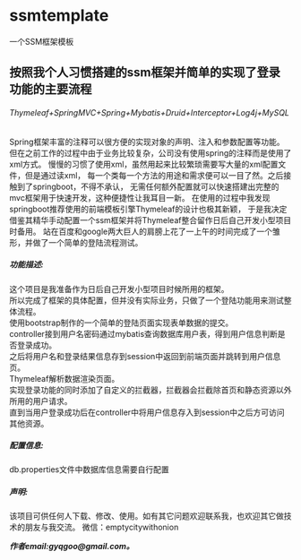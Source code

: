 # ssmtemplate
一个SSM框架模板

<h2>按照我个人习惯搭建的ssm框架并简单的实现了登录功能的主要流程</h2>
<h6>Thymeleaf+SpringMVC+Spring+Mybatis+Druid+Interceptor+Log4j+MySQL</h6>

<p>
Spring框架丰富的注释可以很方便的实现对象的声明、注入和参数配置等功能。
但在之前工作的过程中由于业务比较复杂，公司没有使用spring的注释而是使用了xml方式。
慢慢的习惯了使用xml，虽然用起来比较繁琐需要写大量的xml配置文件，但是通过读xml，
每一个类每一个方法的用途和需求便可以一目了然。之后接触到了springboot，不得不承认，
无需任何额外配置就可以快速搭建出完整的mvc框架用于快速开发，这种便捷性让我耳目一新。
在使用的过程中我发现springboot推荐使用的前端模板引擎Thymeleaf的设计也极其新颖，
于是我决定借鉴其精华手动配置一个ssm框架并将Thymeleaf整合留作日后自己开发小型项目时备用。
站在百度和google两大巨人的肩膀上花了一上午的时间完成了一个雏形，并做了一个简单的登陆流程测试。
</p>

<h5>功能描述:</h5><p>
这个项目是我准备作为日后自己开发小型项目时候所用的框架。<br/>
所以完成了框架的具体配置，但并没有实际业务，只做了一个登陆功能用来测试整体流程。<br/>
使用bootstrap制作的一个简单的登陆页面实现表单数据的提交。<br/>
controller接到用户名密码通过mybatis查询数据库用户表，得到用户信息判断是否登录成功。<br/>
之后将用户名和登录结果信息存到session中返回到前端页面并跳转到用户信息页。<br/>
Thymeleaf解析数据渲染页面。<br/>
实现登录功能的同时添加了自定义的拦截器，拦截器会拦截除首页和静态资源以外所用的用户请求。<br/>
直到当用户登录成功后在controller中将用户信息存入到session中之后方可访问其他资源。</p>

<h5>配置信息:</h5><p>
db.properties文件中数据库信息需要自行配置<br/>
</p>

<h5>声明:</h5><p>
该项目可供任何人下载、修改、使用。如有其它问题欢迎联系我，也欢迎其它做技术的朋友与我交流。
微信：emptycitywithonion
</p>
<div><b><i>作者email:gyqgoo@gmail.com。</i></b><div>
